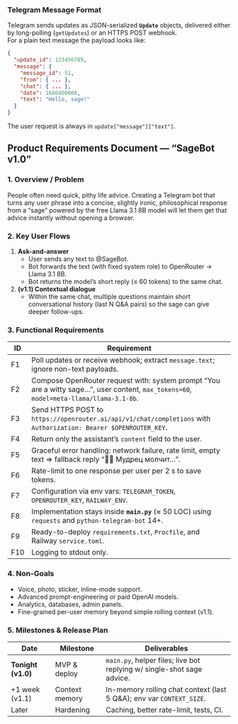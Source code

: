 ### Telegram Message Format
Telegram sends updates as JSON-serialized **`Update`** objects, delivered either by long-polling (`getUpdates`) or an HTTPS POST webhook.  
For a plain text message the payload looks like:

```json
{
  "update_id": 123456789,
  "message": {
    "message_id": 51,
    "from": { ... },
    "chat": { ... },
    "date": 1686400000,
    "text": "Hello, sage!"
  }
}
```

The user request is always in `update["message"]["text"]`.

## Product Requirements Document — “SageBot v1.0”

### 1. Overview / Problem
People often need quick, pithy life advice. Creating a Telegram bot that turns any user phrase into a concise, slightly ironic, philosophical response from a “sage” powered by the free Llama 3.1 8B model will let them get that advice instantly without opening a browser.

### 2. Key User Flows
1. **Ask-and-answer**  
   * User sends any text to @SageBot.  
   * Bot forwards the text (with fixed system role) to OpenRouter → Llama 3.1 8B.  
   * Bot returns the model’s short reply (≤ 60 tokens) to the same chat.  
2. **(v1.1) Contextual dialogue**  
   * Within the same chat, multiple questions maintain short conversational history (last N Q&A pairs) so the sage can give deeper follow-ups.

### 3. Functional Requirements
| ID | Requirement |
|----|-------------|
| F1 | Poll updates or receive webhook; extract `message.text`; ignore non-text payloads. |
| F2 | Compose OpenRouter request with: system prompt “You are a witty sage…”, user content, `max_tokens=60`, `model=meta-llama/llama-3.1-8b`. |
| F3 | Send HTTPS POST to `https://openrouter.ai/api/v1/chat/completions` with `Authorization: Bearer $OPENROUTER_KEY`. |
| F4 | Return only the assistant’s `content` field to the user. |
| F5 | Graceful error handling: network failure, rate limit, empty text ⇒ fallback reply “🧘‍♂️ Мудрец молчит…”. |
| F6 | Rate-limit to one response per user per 2 s to save tokens. |
| F7 | Configuration via env vars: `TELEGRAM_TOKEN`, `OPENROUTER_KEY`, `RAILWAY_ENV`. |
| F8 | Implementation stays inside **`main.py`** (≈ 50 LOC) using `requests` and `python-telegram-bot` 14+. |
| F9 | Ready-to-deploy `requirements.txt`, `Procfile`, and Railway `service.toml`. |
| F10 | Logging to stdout only. |

### 4. Non-Goals
* Voice, photo, sticker, inline-mode support.  
* Advanced prompt-engineering or paid OpenAI models.  
* Analytics, databases, admin panels.  
* Fine-grained per-user memory beyond simple rolling context (v1.1).

### 5. Milestones & Release Plan
| Date | Milestone | Deliverables |
|------|-----------|--------------|
| **Tonight (v1.0)** | MVP & deploy | `main.py`, helper files; live bot replying w/ single-shot sage advice. |
| +1 week (v1.1) | Context memory | In-memory rolling chat context (last 5 Q&A); env var `CONTEXT_SIZE`. |
| Later | Hardening | Caching, better rate-limit, tests, CI. |
